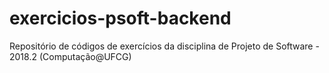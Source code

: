 # exercicios-psoft-backend
Repositório de códigos de exercícios da disciplina de Projeto de Software - 2018.2 (Computação@UFCG)
